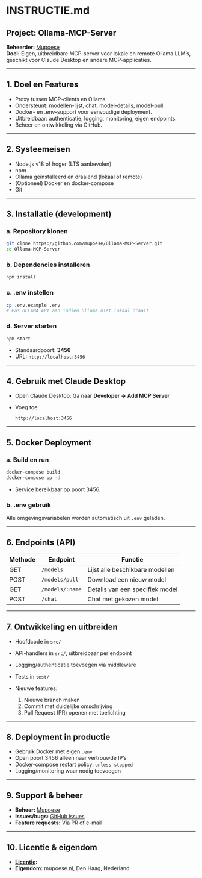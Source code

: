 # INSTRUCTIE.md

## Project: Ollama-MCP-Server

**Beheerder:** [Mupoese](https://github.com/mupoese)  
**Doel:** Eigen, uitbreidbare MCP-server voor lokale en remote Ollama LLM’s, geschikt voor Claude Desktop en andere MCP-applicaties.

---

## 1. Doel en Features

- Proxy tussen MCP-clients en Ollama.
- Ondersteunt: modellen-lijst, chat, model-details, model-pull.
- Docker- en .env-support voor eenvoudige deployment.
- Uitbreidbaar: authenticatie, logging, monitoring, eigen endpoints.
- Beheer en ontwikkeling via GitHub.

---

## 2. Systeemeisen

- Node.js v18 of hoger (LTS aanbevolen)
- npm
- Ollama geïnstalleerd en draaiend (lokaal of remote)
- (Optioneel) Docker en docker-compose
- Git

---

## 3. Installatie (development)

### a. Repository klonen

```bash
git clone https://github.com/mupoese/Ollama-MCP-Server.git
cd Ollama-MCP-Server
````

### b. Dependencies installeren

```bash
npm install
```

### c. .env instellen

```bash
cp .env.example .env
# Pas OLLAMA_API aan indien Ollama niet lokaal draait
```

### d. Server starten

```bash
npm start
```

* Standaardpoort: **3456**
* URL: `http://localhost:3456`

---

## 4. Gebruik met Claude Desktop

* Open Claude Desktop:
  Ga naar **Developer → Add MCP Server**
* Voeg toe:

  ```
  http://localhost:3456
  ```

---

## 5. Docker Deployment

### a. Build en run

```bash
docker-compose build
docker-compose up -d
```

* Service bereikbaar op poort 3456.

### b. .env gebruik

Alle omgevingsvariabelen worden automatisch uit `.env` geladen.

---

## 6. Endpoints (API)

| Methode | Endpoint        | Functie                         |
| ------- | --------------- | ------------------------------- |
| GET     | `/models`       | Lijst alle beschikbare modellen |
| POST    | `/models/pull`  | Download een nieuw model        |
| GET     | `/models/:name` | Details van een specifiek model |
| POST    | `/chat`         | Chat met gekozen model          |

---

## 7. Ontwikkeling en uitbreiden

* Hoofdcode in `src/`
* API-handlers in `src/`, uitbreidbaar per endpoint
* Logging/authenticatie toevoegen via middleware
* Tests in `test/`
* Nieuwe features:

  1. Nieuwe branch maken
  2. Commit met duidelijke omschrijving
  3. Pull Request (PR) openen met toelichting

---

## 8. Deployment in productie

* Gebruik Docker met eigen `.env`
* Open poort 3456 alleen naar vertrouwde IP’s
* Docker-compose restart policy: `unless-stopped`
* Logging/monitoring waar nodig toevoegen

---

## 9. Support & beheer

* **Beheer:** [Mupoese](https://github.com/mupoese)
* **Issues/bugs:** [GitHub issues](https://github.com/mupoese/Ollama-MCP-Server/issues)
* **Feature requests:** Via PR of e-mail

---

## 10. Licentie & eigendom

* **[Licentie](https://github.com/mupoese/Ollama-MCP-Server/blob/main/LICENSE):**
* **Eigendom:** mupoese.nl, Den Haag, Nederland
